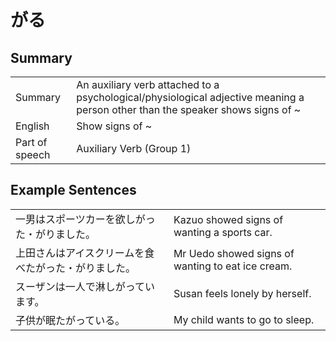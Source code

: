 # がる

## Summary

<table><tr>   <td>Summary</td>   <td>An auxiliary verb attached to a psychological/physiological adjective meaning a person other than the speaker shows signs of ~</td></tr><tr>   <td>English</td>   <td>Show signs of ~</td></tr><tr>   <td>Part of speech</td>   <td>Auxiliary Verb (Group 1)</td></tr></table>

## Example Sentences

<table><tr>   <td>一男はスポーツカーを欲しがった・がりました。</td>   <td>Kazuo showed signs of wanting a sports car.</td></tr><tr>   <td>上田さんはアイスクリームを食べたがった・がりました。</td>   <td>Mr Uedo showed signs of wanting to eat ice cream.</td></tr><tr>   <td>スーザンは一人で淋しがっています。</td>   <td>Susan feels lonely by herself.</td></tr><tr>   <td>子供が眠たがっている。</td>   <td>My child wants to go to sleep.</td></tr></table>

